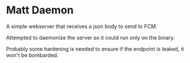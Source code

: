 # Matt Daemon

A simple webserver that receives a json body to send to FCM.

Attempted to daemonize the server so it could run only on the binary.

Probably some hardening is needed to ensure if the endpoint is leaked,
it won't be bombarded.

